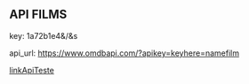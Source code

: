 ## API FILMS

key: 1a72b1e4&/&s

api_url: https://www.omdbapi.com/?apikey=keyhere=namefilm

[linkApiTeste](https://www.omdbapi.com/?apikey=1a72b1e4&/&s=Rambo)